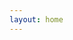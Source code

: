 ```yaml
---
layout: home
---
```

<HomeView1 />
<script setup>
import HomeView1 from './.vitepress/theme/components/Views/HomeView1.vue'
</script>